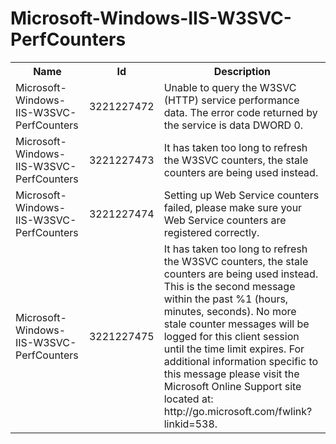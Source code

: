 # Microsoft-Windows-IIS-W3SVC-PerfCounters

<table>
<colgroup><col/><col/><col/></colgroup>
<tr><th>Name</th><th>Id</th><th>Description</th></tr>
<tr><td>Microsoft-Windows-IIS-W3SVC-PerfCounters</td><td>3221227472</td><td>Unable to query the W3SVC (HTTP) service performance data. The error code returned by the service is data DWORD 0.</td></tr>
<tr><td>Microsoft-Windows-IIS-W3SVC-PerfCounters</td><td>3221227473</td><td>It has taken too long to refresh the W3SVC counters, the stale counters are being used instead.</td></tr>
<tr><td>Microsoft-Windows-IIS-W3SVC-PerfCounters</td><td>3221227474</td><td>Setting up Web Service counters failed, please make sure your Web Service counters are registered correctly.</td></tr>
<tr><td>Microsoft-Windows-IIS-W3SVC-PerfCounters</td><td>3221227475</td><td>It has taken too long to refresh the W3SVC counters, the stale counters are being used instead.  This is the second message within the past %1 (hours, minutes, seconds).  No more stale counter messages will be logged for this client session until the time limit expires. 
For additional information specific to this message please visit the Microsoft Online Support site located at: http://go.microsoft.com/fwlink?linkid=538.</td></tr>
</table>
